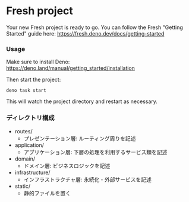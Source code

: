 # Fresh project

Your new Fresh project is ready to go. You can follow the Fresh "Getting Started" guide here:
https://fresh.deno.dev/docs/getting-started

### Usage

Make sure to install Deno: https://deno.land/manual/getting_started/installation

Then start the project:

```
deno task start
```

This will watch the project directory and restart as necessary.

### ディレクトリ構成

- routes/
  - プレゼンテーション層: ルーティング周りを記述
- application/
  - アプリケーション層: 下層の処理を利用するサービス類を記述
- domain/
  - ドメイン層: ビジネスロジックを記述
- infrastructure/
  - インフラストラクチャ層: 永続化・外部サービスを記述
- static/
  - 静的ファイルを置く
